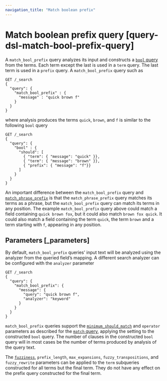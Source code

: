 ```yaml
---
navigation_title: "Match boolean prefix"
---
```


# Match boolean prefix query [query-dsl-match-bool-prefix-query]


A `match_bool_prefix` query analyzes its input and constructs a [`bool` query](query-dsl-bool-query.md) from the terms. Each term except the last is used in a `term` query. The last term is used in a `prefix` query. A `match_bool_prefix` query such as

```console
GET /_search
{
  "query": {
    "match_bool_prefix" : {
      "message" : "quick brown f"
    }
  }
}
```

where analysis produces the terms `quick`, `brown`, and `f` is similar to the following `bool` query

```console
GET /_search
{
  "query": {
    "bool" : {
      "should": [
        { "term": { "message": "quick" }},
        { "term": { "message": "brown" }},
        { "prefix": { "message": "f"}}
      ]
    }
  }
}
```

An important difference between the `match_bool_prefix` query and [`match_phrase_prefix`](query-dsl-match-query-phrase-prefix.md) is that the `match_phrase_prefix` query matches its terms as a phrase, but the `match_bool_prefix` query can match its terms in any position. The example `match_bool_prefix` query above could match a field containing `quick brown fox`, but it could also match `brown fox quick`. It could also match a field containing the term `quick`, the term `brown` and a term starting with `f`, appearing in any position.

## Parameters [_parameters]

By default, `match_bool_prefix` queries' input text will be analyzed using the analyzer from the queried field’s mapping. A different search analyzer can be configured with the `analyzer` parameter

```console
GET /_search
{
  "query": {
    "match_bool_prefix": {
      "message": {
        "query": "quick brown f",
        "analyzer": "keyword"
      }
    }
  }
}
```

`match_bool_prefix` queries support the [`minimum_should_match`](query-dsl-minimum-should-match.md) and `operator` parameters as described for the [`match` query](query-dsl-match-query.md#query-dsl-match-query-boolean), applying the setting to the constructed `bool` query. The number of clauses in the constructed `bool` query will in most cases be the number of terms produced by analysis of the query text.

The [`fuzziness`](query-dsl-match-query.md#query-dsl-match-query-fuzziness), `prefix_length`, `max_expansions`, `fuzzy_transpositions`, and `fuzzy_rewrite` parameters can be applied to the `term` subqueries constructed for all terms but the final term. They do not have any effect on the prefix query constructed for the final term.


